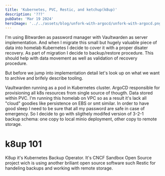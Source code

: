 ```yaml
---
title: 'Kubernetes, PVC, Restic, and ketchup(k8up)'
description: '???'
pubDate: 'Mar 19 2024'
heroImage: '../../assets/blog/unfork-with-argocd/unfork-with-argocd.png'
---
```


I'm using Bitwarden as password manager with Vaultwarden as server implementation. And when I migrate this small but hugely valuable piece of data into homelab Kubernetes I decide to cover it with a proper disater recovery. As part of migration I decide to backup/restore procedure. This should help with data movement as well as validation of recovery procedure.

But before we jump into implementation detail let's look up on what we want to archive and brifely describe tooling.

Vaultwarden running as a pod in Kubernetes cluster. ArgoCD responsible for provisioning all k8s resources from single source of thougth. Data stored within PVC. I'm running this homelab on VPC so as a result it's lack all "cloud" goodies like persistence on EBS or smt similar. In order to have good sleep I need to be sure that all my password are safe in case of emergency. So I decide to go with sligthely modifed version of 3-2-1 backup schema: one copy to local minio deployment, other copy to remote storage.

# k8up 101

K8up it's Kubernetes Backup Operator. It's CNCF Sandbox Open Source project wich is using another briliant open source software such Restic for handeling backups and working with remote storage.
